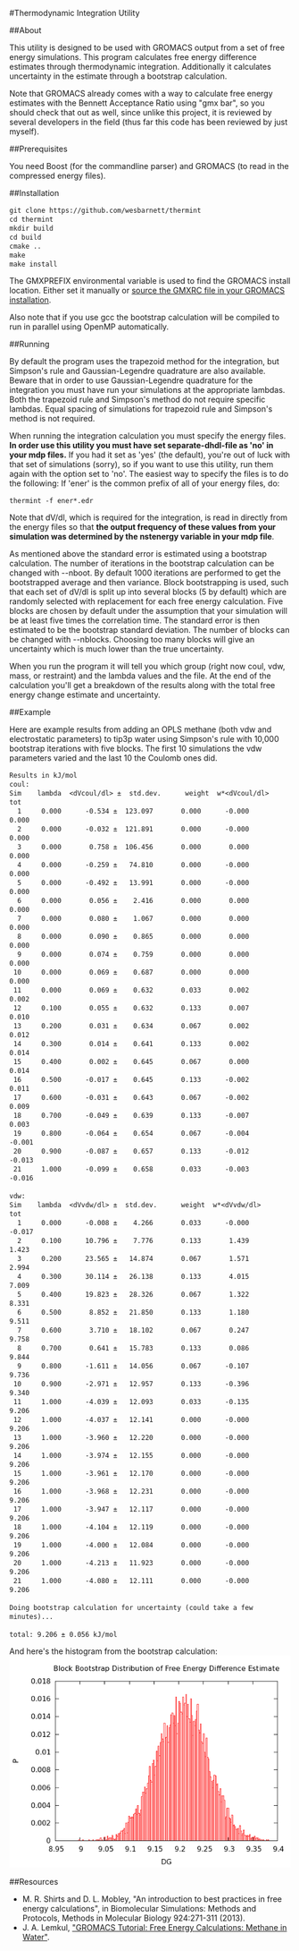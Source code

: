 #Thermodynamic Integration Utility

##About

This utility is designed to be used with GROMACS output from a set of free
energy simulations. This program calculates free energy difference estimates
through thermodynamic integration. Additionally it calculates uncertainty in the
estimate through a bootstrap calculation.

Note that GROMACS already comes with a way to calculate free energy estimates
with the Bennett Acceptance Ratio using "gmx bar", so you should check that out
as well, since unlike this project, it is reviewed by several developers in the
field (thus far this code has been reviewed by just myself).

##Prerequisites

You need Boost (for the commandline parser) and GROMACS (to read in the
compressed energy files).

##Installation

    git clone https://github.com/wesbarnett/thermint
    cd thermint 
    mkdir build
    cd build
    cmake ..
    make
    make install

The GMXPREFIX environmental variable is used to find the GROMACS install
location. Either set it manually or [source the GMXRC file in your GROMACS
installation](http://www.gromacs.org/Documentation/Installation_Instructions#Getting_access_to_GROMACS_after_installation).

Also note that if you use gcc the bootstrap calculation will be compiled to run
in parallel using OpenMP automatically.

##Running

By default the program uses the trapezoid method for the integration, but
Simpson's rule and Gaussian-Legendre quadrature are also available. Beware that
in order to use Gaussian-Legendre quadrature for the integration you must have
run your simulations at the appropriate lambdas. Both the trapezoid rule and
Simpson's method do not require specific lambdas. Equal spacing of simulations
for trapezoid rule and Simpson's method is not required.

When running the integration calculation you must specify the energy files. **In
order use this utility you must have set separate-dhdl-file as 'no' in your mdp
files.**  If you had it set as 'yes' (the default), you're out of luck with that
set of simulations (sorry), so if you want to use this utility, run them again
with the option set to 'no'. The easiest way to specify the files is to do the
following: If 'ener' is the common prefix of all of your energy files, do:

    thermint -f ener*.edr
            
Note that dV/dl, which is required for the integration, is read in directly from
the energy files so that **the output frequency of these values from your
simulation was determined by the nstenergy variable in your mdp file**.

As mentioned above the standard error is estimated using a bootstrap
calculation. The number of iterations in the bootstrap calculation can be
changed with --nboot. By default 1000 iterations are performed to get the
bootstrapped average and then variance. Block bootstrapping is used, such that
each set of dV/dl is split up into several blocks (5 by default) which are
randomly selected with replacement for each free energy calculation. Five blocks
are chosen by default under the assumption that your simulation will be at least
five times the correlation time. The standard error is then estimated to be the
bootstrap standard deviation. The number of blocks can be changed with
--nblocks. Choosing too many blocks will give an uncertainty which is much lower
than the true uncertainty.

When you run the program it will tell you which group (right now coul, vdw,
mass, or restraint) and the lambda values and the file. At the end of the
calculation you'll get a breakdown of the results along with the total free
energy change estimate and uncertainty.

##Example

Here are example results from adding an OPLS methane (both vdw and electrostatic
parameters) to tip3p water using Simpson's rule with 10,000 bootstrap iterations
with five blocks. The first 10 simulations the vdw parameters varied and the
last 10 the Coulomb ones did.

````
Results in kJ/mol
coul:
Sim    lambda  <dVcoul/dl> ±  std.dev.      weight  w*<dVcoul/dl>      tot
  1     0.000      -0.534 ±  123.097       0.000      -0.000       0.000
  2     0.000      -0.032 ±  121.891       0.000      -0.000       0.000
  3     0.000       0.758 ±  106.456       0.000       0.000       0.000
  4     0.000      -0.259 ±   74.810       0.000      -0.000       0.000
  5     0.000      -0.492 ±   13.991       0.000      -0.000       0.000
  6     0.000       0.056 ±    2.416       0.000       0.000       0.000
  7     0.000       0.080 ±    1.067       0.000       0.000       0.000
  8     0.000       0.090 ±    0.865       0.000       0.000       0.000
  9     0.000       0.074 ±    0.759       0.000       0.000       0.000
 10     0.000       0.069 ±    0.687       0.000       0.000       0.000
 11     0.000       0.069 ±    0.632       0.033       0.002       0.002
 12     0.100       0.055 ±    0.632       0.133       0.007       0.010
 13     0.200       0.031 ±    0.634       0.067       0.002       0.012
 14     0.300       0.014 ±    0.641       0.133       0.002       0.014
 15     0.400       0.002 ±    0.645       0.067       0.000       0.014
 16     0.500      -0.017 ±    0.645       0.133      -0.002       0.011
 17     0.600      -0.031 ±    0.643       0.067      -0.002       0.009
 18     0.700      -0.049 ±    0.639       0.133      -0.007       0.003
 19     0.800      -0.064 ±    0.654       0.067      -0.004      -0.001
 20     0.900      -0.087 ±    0.657       0.133      -0.012      -0.013
 21     1.000      -0.099 ±    0.658       0.033      -0.003      -0.016

vdw:
Sim    lambda  <dVvdw/dl> ±  std.dev.      weight  w*<dVvdw/dl>      tot
  1     0.000      -0.008 ±    4.266       0.033      -0.000      -0.017
  2     0.100      10.796 ±    7.776       0.133       1.439       1.423
  3     0.200      23.565 ±   14.874       0.067       1.571       2.994
  4     0.300      30.114 ±   26.138       0.133       4.015       7.009
  5     0.400      19.823 ±   28.326       0.067       1.322       8.331
  6     0.500       8.852 ±   21.850       0.133       1.180       9.511
  7     0.600       3.710 ±   18.102       0.067       0.247       9.758
  8     0.700       0.641 ±   15.783       0.133       0.086       9.844
  9     0.800      -1.611 ±   14.056       0.067      -0.107       9.736
 10     0.900      -2.971 ±   12.957       0.133      -0.396       9.340
 11     1.000      -4.039 ±   12.093       0.033      -0.135       9.206
 12     1.000      -4.037 ±   12.141       0.000      -0.000       9.206
 13     1.000      -3.960 ±   12.220       0.000      -0.000       9.206
 14     1.000      -3.974 ±   12.155       0.000      -0.000       9.206
 15     1.000      -3.961 ±   12.170       0.000      -0.000       9.206
 16     1.000      -3.968 ±   12.231       0.000      -0.000       9.206
 17     1.000      -3.947 ±   12.117       0.000      -0.000       9.206
 18     1.000      -4.104 ±   12.119       0.000      -0.000       9.206
 19     1.000      -4.000 ±   12.084       0.000      -0.000       9.206
 20     1.000      -4.213 ±   11.923       0.000      -0.000       9.206
 21     1.000      -4.080 ±   12.111       0.000      -0.000       9.206

Doing bootstrap calculation for uncertainty (could take a few minutes)...

total: 9.206 ± 0.056 kJ/mol
````
And here's the histogram from the bootstrap calculation:
![Bootstrap distribution of free energy difference estimate](bootstrap.png)

##Resources

* M. R. Shirts and D. L. Mobley, "An introduction to best practices in free energy
calculations", in Biomolecular Simulations: Methods and Protocols, Methods in
Molecular Biology 924:271-311 (2013). 
* J. A. Lemkul, ["GROMACS Tutorial: Free Energy Calculations: Methane in
Water"](http://www.bevanlab.biochem.vt.edu/Pages/Personal/justin/gmx-tutorials/free_energy/index.html).

